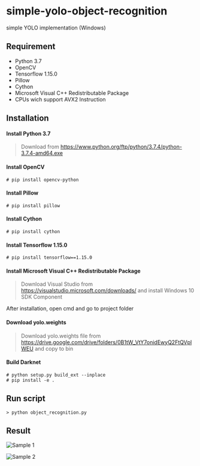 # simple-yolo-object-recognition

simple YOLO implementation (Windows)

## Requirement
* Python 3.7
* OpenCV
* Tensorflow 1.15.0
* Pillow
* Cython
* Microsoft Visual C++ Redistributable Package
* CPUs wich support AVX2 Instruction

## Installation
#### Install Python 3.7
> Download from https://www.python.org/ftp/python/3.7.4/python-3.7.4-amd64.exe

#### Install OpenCV
``` # pip install opencv-python ```

#### Install Pillow
``` # pip install pillow ```

#### Install Cython
``` # pip install cython ```

#### Install Tensorflow 1.15.0
``` # pip install tensorflow==1.15.0 ```

#### Install Microsoft Visual C++ Redistributable Package
> Download Visual Studio from https://visualstudio.microsoft.com/downloads/ and install Windows 10 SDK Component

After installation, open cmd and go to project folder

#### Download yolo.weights
> Download yolo.weights file from https://drive.google.com/drive/folders/0B1tW_VtY7onidEwyQ2FtQVplWEU and copy to bin

#### Build Darknet
``` 
# python setup.py build_ext --inplace
# pip install -e .
```

## Run script
``` > python object_recognition.py ```

## Result
![Sample 1](https://res.cloudinary.com/dimasdwib/image/upload/v1574622667/ss1_f3ogb6.png)

![Sample 2](https://res.cloudinary.com/dimasdwib/image/upload/v1574622666/ss2_w9ng8k.png)
